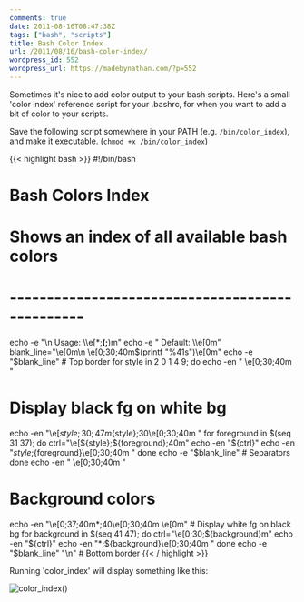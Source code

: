 ```yaml
---
comments: true
date: 2011-08-16T08:47:38Z
tags: ["bash", "scripts"]
title: Bash Color Index
url: /2011/08/16/bash-color-index/
wordpress_id: 552
wordpress_url: https://madebynathan.com/?p=552
---
```


Sometimes it's nice to add color output to your bash scripts. Here's a small 'color index' reference script for your .bashrc, for when you want to add a bit of color to your scripts.

Save the following script somewhere in your PATH (e.g. `/bin/color_index`), <br/>and make it executable. (`chmod +x /bin/color_index`)

{{< highlight bash >}}
#!/bin/bash

# Bash Colors Index

# Shows an index of all available bash colors

# ------------------------------------------------

echo -e "\n Usage: \\\e[\*;**(;**)m"
echo -e " Default: \\\e[0m"
blank_line="\e[0m\n \e[0;30;40m$(printf "%41s")\e[0m"
echo -e "$blank_line" # Top border
for style in 2 0 1 4 9; do
echo -en " \e[0;30;40m "

# Display black fg on white bg

echo -en "\e[${style};30;47m${style};30\e[0;30;40m "
for foreground in $(seq 31 37); do
      ctrl="\e[${style};${foreground};40m"
      echo -en "${ctrl}"
echo -en "${style};${foreground}\e[0;30;40m "
done
echo -e "$blank_line" # Separators
done
echo -en " \e[0;30;40m "

# Background colors

echo -en "\e[0;37;40m*;40\e[0;30;40m \e[0m" # Display white fg on black bg
for background in $(seq 41 47); do
    ctrl="\e[0;30;${background}m"
echo -en "${ctrl}"
echo -en "*;${background}\e[0;30;40m "
done
echo -e "$blank_line" "\n" # Bottom border
{{< / highlight >}}

Running 'color_index' will display something like this:

<img src="/images/posts/2011/08/color_index-resized-post.png" alt="color_index()" />
